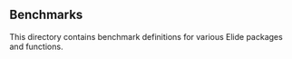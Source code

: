 ## Benchmarks

This directory contains benchmark definitions for various Elide packages and functions.
